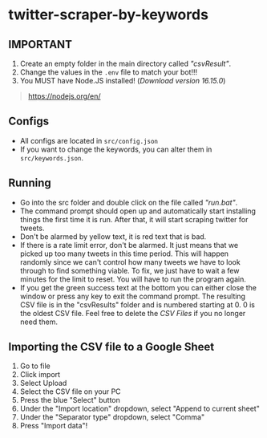 # twitter-scraper-by-keywords

## **IMPORTANT**
1. Create an empty folder in the main directory called *"csvResult"*.
2. Change the values in the `.env` file to match your bot!!!
3. You MUST have Node.JS installed! (*Download version 16.15.0*)
> https://nodejs.org/en/

## Configs
- All configs are located in `src/config.json`  
- If you want to change the keywords, you can alter them in `src/keywords.json`.

## Running
- Go into the src folder and double click on the file called *"run.bat"*.
- The command prompt should open up and automatically start installing things the first time it is run. After that, it will start scraping twitter for tweets.
- Don't be alarmed by yellow text, it is red text that is bad.
- If there is a rate limit error, don't be alarmed. It just means that we picked up too many tweets in this time period. This will happen randomly since we can't control how many tweets we have to look through to find something viable. To fix, we just have to wait a few minutes for the limit to reset. You will have to run the program again.
- If you get the green success text at the bottom you can either close the window or press any key to exit the command prompt. The resulting CSV file is in the "csvResults" folder and is numbered starting at 0. 0 is the oldest CSV file. Feel free to delete the *CSV Files* if you no longer need them.

## Importing the CSV file to a Google Sheet
1. Go to file
2. Click import
3. Select Upload
4. Select the CSV file on your PC
5. Press the blue "Select" button
6. Under the "Import location" dropdown, select "Append to current sheet"
7. Under the "Separator type" dropdown, select "Comma"
8. Press "Import data"!
